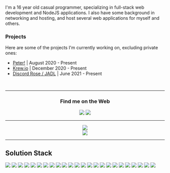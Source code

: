 I'm a 16 year old casual programmer, specializing in full-stack web development and NodeJS applications. I also have some background in networking and hosting, and host several web applications for myself and others.

### Projects
Here are some of the projects I'm currently working on, excluding private ones:
- [Peter!](https://github.com/BR88C/peter) | August 2020 - Present
- [Krew.io](https://krew.io) | December 2020 - Present
- [Discord Rose / JADL](https://github.com/discord-rose) | June 2021 - Present

<br>

---
<div align="center">
    <h3>Find me on the Web</h3>
    <a href="https://discord.com/invite/E2JsYPPJYN"><img src="https://img.shields.io/badge/discord%20%28BR88C%230001%29%20-%237289DA.svg?style=for-the-badge&logo=discord&logoColor=white"></a>
    <a href="https://twitter.com/BR88C"><img src="https://img.shields.io/badge/twitter%20%28%40BR88C%29%20%20-%231DA1F2.svg?style=for-the-badge&logo=twitter&logoColor=white"></a>
</div>

---
<div align="center">
    <a href="https://github.com/BR88C"><img src="https://github-readme-stats.vercel.app/api?username=BR88C&show_icons=true&bg_color=0D1117&title_color=F0F6FC&text_color=F0F6FC&icon_color=58A6FF&hide_border=true&hide=stars&count_private=true"></a>
    <br>
    <a href="https://github.com/BR88C"><img src="https://github-readme-stats.vercel.app/api/top-langs/?username=BR88C&layout=compact&bg_color=0D1117&title_color=F0F6FC&text_color=F0F6FC&hide_border=true"></a>
</div>

---
## Solution Stack

[![](https://img.shields.io/badge/javascript%20-%23323330.svg?style=for-the-badge&logo=javascript)](https://www.javascript.com)
[![](https://img.shields.io/badge/typescript%20-%233178C6.svg?style=for-the-badge&logo=typescript&logoColor=white)](https://www.typescriptlang.org)
[![](https://img.shields.io/badge/html5%20-%23E34F26.svg?style=for-the-badge&logo=html5&logoColor=white)](https://html.spec.whatwg.org/multipage)
[![](https://img.shields.io/badge/css3%20-%231572B6.svg?style=for-the-badge&logo=css3&logoColor=white)](https://www.w3.org/Style/CSS/Overview.en.html)
[![](https://img.shields.io/badge/java%20-%23007396.svg?style=for-the-badge&logo=java&logoColor=white)](https://www.java.com)
[![](https://img.shields.io/badge/gnu%20bash%20-%234EAA25.svg?style=for-the-badge&logo=gnu%20bash&logoColor=white)](https://www.gnu.org/software/bash)
[![](https://img.shields.io/badge/node.js%20-%2343853D.svg?style=for-the-badge&logo=node.js&logoColor=white)](https://nodejs.org)
[![](https://img.shields.io/badge/grunt%20-%23FBA919.svg?style=for-the-badge&logo=grunt&logoColor=white)](https://gruntjs.com)
[![](https://img.shields.io/badge/webpack%20-%238DD6F9.svg?style=for-the-badge&logo=webpack&logoColor=black)](https://webpack.js.org)
[![](https://img.shields.io/badge/eslint%20-%234B32C3.svg?style=for-the-badge&logo=eslint&logoColor=white)](https://eslint.org)
[![](https://img.shields.io/badge/mongodb%20-%2347A248.svg?style=for-the-badge&logo=mongodb&logoColor=white)](https://www.mongodb.com)
[![](https://img.shields.io/badge/nginx%20-%23269539.svg?style=for-the-badge&logo=nginx&logoColor=white)](https://www.nginx.com)
[![](https://img.shields.io/badge/influxdb%20-%2322ADF6.svg?style=for-the-badge&logo=influxdb&logoColor=white)](https://www.influxdata.com)
[![](https://img.shields.io/badge/grafana%20-%23F46800.svg?style=for-the-badge&logo=grafana&logoColor=white)](https://grafana.com/)
[![](https://img.shields.io/badge/nuxt.js%20-%2300C58E.svg?style=for-the-badge&logo=nuxt.js&logoColor=white)](https://nuxtjs.org)
[![](https://img.shields.io/badge/express%20-%23F2F2F2.svg?style=for-the-badge&logo=express&logoColor=black)](https://expressjs.com)
[![](https://img.shields.io/badge/socket.io%20-%23010101.svg?style=for-the-badge&logo=socket.io&logoColor=white)](https://socket.io)
[![](https://img.shields.io/badge/-docsify-42E382?style=for-the-badge)](https://docsify.js.org)
[![](https://img.shields.io/badge/jquery%20-%230769AD.svg?style=for-the-badge&logo=jquery&logoColor=white)](https://jquery.com)
[![](https://img.shields.io/badge/bootstrap%20-%237952B3.svg?style=for-the-badge&logo=bootstrap&logoColor=white)](https://getbootstrap.com)
[![](https://img.shields.io/badge/-regl-3C005C?style=for-the-badge)](http://regl.party)
[![](https://img.shields.io/badge/three.js%20-%23000000.svg?style=for-the-badge&logo=three.js&logoColor=white)](https://threejs.org)
[![](https://img.shields.io/badge/-discord%20rose-E61E64?style=for-the-badge)](https://rose.js.org)
[![](https://img.shields.io/badge/-discord.js-6B74CF?style=for-the-badge)](https://discord.js.org)

